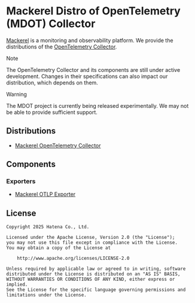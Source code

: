 # Mackerel Distro of OpenTelemetry (MDOT) Collector

[Mackerel](https://mackerel.io/) is a monitoring and observability platform. We provide the distributions of the [OpenTelemetry Collector](https://opentelemetry.io/docs/collector/).

> [!NOTE]
> The OpenTelemetry Collector and its components are still under active development. Changes in their specifications can also impact our distribution, which depends on them.

> [!WARNING]
> The MDOT project is currently being released experimentally. We may not be able to provide sufficient support.

## Distributions

- [Mackerel OpenTelemetry Collector](./distributions/otelcol-mackerel/)

## Components

### Exporters

- [Mackerel OTLP Exporter](./exporter/mackerelotlpexporter/)

## License

```
Copyright 2025 Hatena Co., Ltd.

Licensed under the Apache License, Version 2.0 (the "License");
you may not use this file except in compliance with the License.
You may obtain a copy of the License at

    http://www.apache.org/licenses/LICENSE-2.0

Unless required by applicable law or agreed to in writing, software
distributed under the License is distributed on an "AS IS" BASIS,
WITHOUT WARRANTIES OR CONDITIONS OF ANY KIND, either express or implied.
See the License for the specific language governing permissions and
limitations under the License.
```
